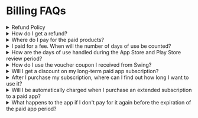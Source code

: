 # Billing FAQs

<details>

<summary>Refund Policy</summary>

Unused passes and tickets purchased from Swing2App can be refunded.

Please note, however, that no refunds will be given after the vouchers and prizes have been used.

**1) The refund can be fully refunded on the day of purchase of the paid subscription, but no refund will be made if the number of days of use is deducted by even one day.**

**2) When purchasing discounted products, no installment refund will be made for the remainder of the period after the date of use has commenced even for a single day.**

**3) If the payment was made by credit card or electronic payment, if the refund is made after 30 days of the payment date, the refund will be processed in the amount excluding the 10% card fee.**

**4)Unused tickets are 100% refundable.**

Even if your app isn't released to the Store, agency fees won't be refunded for apps that have used a ticket to register for the Store.

**5) For free passes and tickets received free of charge, such as coupons, even if you have not used them, there will be no refund.**

\*To apply for a refund, please refer to the 'How do I get a refund' section below.

</details>

<details>

<summary>How do I get a refund? </summary>

[Online Stores - <mark style="color:blue;">When you enter \[Payment Status\]</mark>](https://www.swing2app.com/view/payment\_list), the \[Request for Refund] button will pop up for the product you have paid.

You can get a refund by selecting the Request a Refund button.

\*At this time, you can only apply for a refund for unused tickets and tickets.

The Request a Refund button does not appear for used tickets!

Even if the refund application is completed in the swing, the cancellation authorization may take 1 to 4 days, depending on the card company.

If you face any other problems, please contact the Swing2App Customer Center.

**Email**: <mark style="color:blue;">help@swing2app.com</mark>

</details>

<details>

<summary>Where do I pay for the paid products?</summary>

For payment, you can see the app manager page – at the top of the dashboard, there is a \[Payment] menu.

Go to the Swing Pass, Ticket Purchase page/Swing Plugin purchase page, select the product you want, and pay for it. Payment methods include \[Credit Card Payment, Mobile Phone Payment, Passless Deposit, Kakao Pay, Swing-to-App Electronic Payment (Pay App)]. You can choose a convenient method and make a payment.

Mobile phone payment is not more than $50, so please use other methods such as card payment, pay app, Kakao Pay, Passless deposit, etc.

Mobile phone micropayments are not available to SKT carriers, so please understand the benefits. (LG, KT only)\\

Once the payment confirmation is complete, we will add the product as your username.

**Passbook-free deposits may take some time outside business hours, weekends and holidays because the person in charge will add the voucher after the deposit has been confirmed.**&#x20;

[Online Stores -](https://www.swing2app.com/view/payment\_list)You can check your purchases and products in \[Payment Status].

</details>

<details>

<summary>I paid for a fee. When will the number of days of use be counted?</summary>

Paid subscriptions are counted for days from the date of payment of the subscription.

For example, if you paid on March 4th, the period starts on the 4th of March.

So if you need to put an app on your stove, make sure you've finished building the app and then buy a paid subscription and upload ticket.

</details>

<details>

<summary>How are the days of use handled during the App Store and Play Store review period?</summary>

The App Store and Play Store review period takes about a week.

During the examination period, the number of days of use of the pass will be deducted as it is.

**Even if the app has not been released to the Store, the number of days of use will be counted because the app must operate normally during the review period.**

Therefore, we will not supplement the review period of the app.

Users may want to think about the review period in advance and use it as a way to add more tickets in time for the completion of the review.

</details>

<details>

<summary>How do I use the voucher coupon I received from Swing?</summary>

When you receive a swing coupon by email, the coupon has a serial number.&#x20;

[Swing homepage Online Stores > Use Coupon](https://www.swing2app.com/view/payment\_coupon\_use) Go to the menu, enter the serial number listed on the coupon and use the coupon.

The coupon has a redemption period, so be sure to check the expiration date. The applied product can be checked in the [Online Stores - <mark style="color:blue;">\[Payment Status\]</mark>](https://www.swing2app.com/view/payment\_list) menu.

</details>

<details>

<summary>Will I get a discount on my long-term paid app subscription?</summary>

If you look at the prices of your products, we offer 6 months and 12 months at a discount.

\-19-20% discount on 6-month subscription purchase

\-26%-30% discount on 12-month subscription purchase

You can buy a 1-month pass cheaper than you would for a 1-month pass, and the discount rate varies from product to product, so please check the price and proceed with your purchase.

</details>

<details>

<summary>After I purchase my subscription, where can I find out how long I want to use it?</summary>

When you purchase an item, the top of the dashboard lists the name of the purchased product and the expiration date of the app.&#x20;

And [Online Stores - <mark style="color:blue;">\[Payment Status\]</mark>](https://www.swing2app.com/view/payment\_list) allows you to check the usage period along with the detailed payment status of the purchased product.

</details>

<details>

<summary>Will I be automatically charged when I purchase an extended subscription to a paid app?</summary>

It's not an automatic payment.

Therefore, after confirming the date of use, you must re-purchase on the site before the expiration of the period to extend the period of use.

Please check the date of use correctly and make your payment.

</details>

<details>

<summary>What happens to the app if I don't pay for it again before the expiration of the paid app period?</summary>

When the paid period ends, the app will also be suspended.

The app will not be deleted, so if you re-purchase your subscription, the app will automatically be restored and run normally.

The number of days you can use the paid app is listed on the dashboard screen at the top of the Swing2App site app manager page.

From the date of use, you will receive an e-mail announcing the end of the service period, so you can pay before the end of the use date.

</details>
